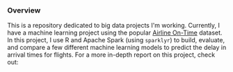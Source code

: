 ### Overview
This is a repository dedicated to big data projects I'm working. Currently, I have
a machine learning project using the popular [Airline On-Time](https://packages.revolutionanalytics.com/datasets/) dataset. In this project, I use R and Apache Spark (using `sparklyr`) to build, 
evaluate, and compare a few different machine learning models to predict the 
delay in arrival times for flights. For a more in-depth report on this project, 
check out: 